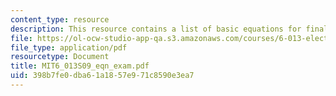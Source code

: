 ```yaml
---
content_type: resource
description: This resource contains a list of basic equations for final exam.
file: https://ol-ocw-studio-app-qa.s3.amazonaws.com/courses/6-013-electromagnetics-and-applications-spring-2009/398b7fe0dba61a1857e971c8590e3ea7_MIT6_013S09_eqn_exam.pdf
file_type: application/pdf
resourcetype: Document
title: MIT6_013S09_eqn_exam.pdf
uid: 398b7fe0-dba6-1a18-57e9-71c8590e3ea7
---
```

